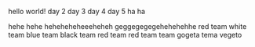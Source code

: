 hello world! 
day 2
day 3
day 4
day 5
ha ha

hehe hehe heheheheheeeheheh
geggegegegehehehehhe
red team white team blue team black team
red team red team
team gogeta
tema vegeto
